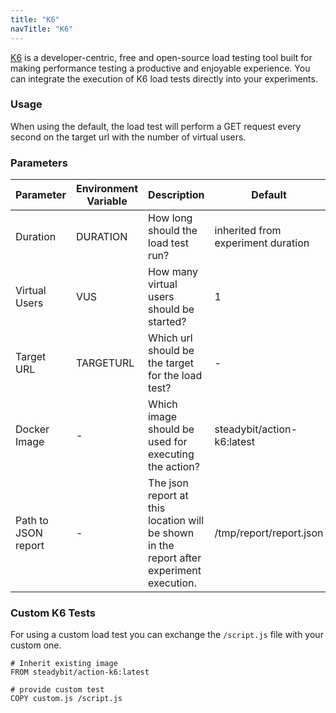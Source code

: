 ```yaml
---
title: "K6"
navTitle: "K6"
---
```

[K6](https://k6.io/) is a developer-centric, free and open-source load testing tool built for making performance testing a productive and enjoyable experience.
You can integrate the execution of K6 load tests directly into your experiments.

### Usage

When using the default, the load test will perform a GET request every second on the target url with the number of virtual users.

### Parameters

| Parameter   | Environment Variable   |      Description      | Default | Required |
|----------|-------------|-------------|-------------|-------------|
| Duration | DURATION | How long should the load test run? | inherited from experiment duration | no |
| Virtual Users | VUS | How many virtual users should be started? | 1 | yes |
| Target URL | TARGETURL | Which url should be the target for the load test? | - | yes |
| Docker Image | - |  Which image should be used for executing the action? |steadybit/action-k6:latest | yes |
| Path to JSON report | - | The json report at this location will be shown in the report after experiment execution. | /tmp/report/report.json | no |

### Custom K6 Tests
For using a custom load test you can exchange the `/script.js` file with your custom one.

```
# Inherit existing image
FROM steadybit/action-k6:latest

# provide custom test
COPY custom.js /script.js
```
